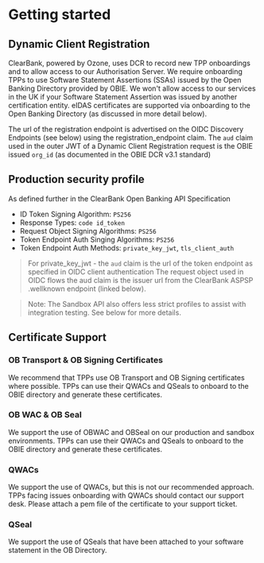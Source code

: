 # Getting started

## Dynamic Client Registration

ClearBank, powered by Ozone, uses DCR to record new TPP onboardings and to allow access to our Authorisation Server. We require onboarding TPPs to use Software Statement Assertions (SSAs) issued by the Open Banking Directory provided by OBIE. We won't allow access to our services in the UK if your Software Statement Assertion was issued by another certification entity. eIDAS certificates are supported via onboarding to the Open Banking Directory (as discussed in more detail below).

The url of the registration endpoint is advertised on the OIDC Discovery Endpoints (see below) using the registration_endpoint claim. The `aud` claim used in the outer JWT of a Dynamic Client Registration request is the OBIE issued  `org_id` (as documented in the OBIE DCR v3.1 standard)

## Production security profile

As defined further in the ClearBank Open Banking API Specification

- ID Token Signing Algorithm: `PS256`
- Response Types: `code id_token`
- Request Object Signing Algorithms: `PS256`
- Token Endpoint Auth Singing Algorithms: `PS256`
- Token Endpoint Auth Methods: `private_key_jwt`, `tls_client_auth`

> For private_key_jwt - the `aud` claim is the url of the token endpoint as specified in OIDC client authentication
> The request object used in OIDC flows the aud claim is the issuer url from the ClearBank ASPSP .wellknown endpoint (linked below).

> Note: The Sandbox API also offers less strict profiles to assist with integration testing. See below for more details.

## Certificate Support

### OB Transport & OB Signing Certificates

We recommend that TPPs use OB Transport and OB Signing certificates where possible. TPPs can use their QWACs and QSeals to onboard to the OBIE directory and generate these certificates.

### OB WAC & OB Seal

We support the use of OBWAC and OBSeal on our production and sandbox environments. TPPs can use their QWACs and QSeals to onboard to the OBIE directory and generate these certificates.

### QWACs

We support the use of QWACs, but this is not our recommended approach. TPPs facing issues onboarding with QWACs should contact our support desk. Please attach a pem file of the certificate to your support ticket.

### QSeal

We support the use of QSeals that have been attached to your software statement in the OB Directory.
